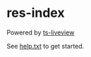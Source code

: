 # res-index

Powered by [ts-liveview](https://github.com/beenotung/ts-liveview/blob/v5-auth-web-template/README.md)

See [help.txt](help.txt) to get started.
